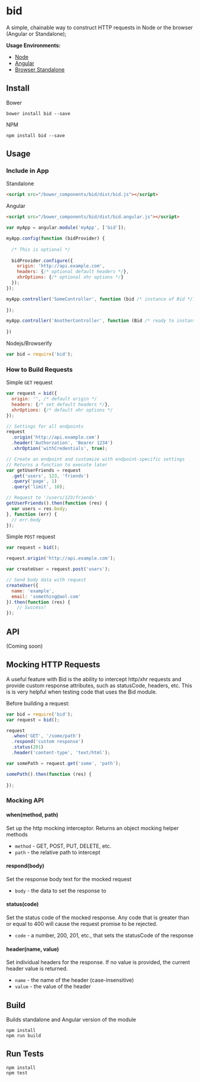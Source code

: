 # bid

A simple, chainable way to construct HTTP requests in Node or the browser (Angular or Standalone);

**Usage Environments:**

* [Node]()
* [Angular]()
* [Browser Standalone]()

## Install

Bower

```
bower install bid --save
```

NPM

```
npm install bid --save
```

## Usage

### Include in App

Standalone

```html
<script src="/bower_components/bid/dist/bid.js"></script>
```

Angular

```html
<script src="/bower_components/bid/dist/bid.angular.js"></script>
```

```js
var myApp = angular.module('myApp', ['bid']);

myApp.config(function (bidProvider) {
  
  /* This is optional */
  
  bidProvider.configure({
    origin: 'http://api.example.com',
    headers: {/* optional default headers */},
    xhrOptions: {/* optional xhr options */}
  });
});

myApp.controller('SomeController', function (bid /* instance of Bid */) {
  
});

myApp.controller('AnotherController', function (Bid /* ready to instantiate */) {
  
})
```

Nodejs/Browserify

```js
var bid = require('bid');
```

### How to Build Requests

Simple `GET` request

```js
var request = bid({
  origin: '', /* default origin */
  headers: {/* set default headers */},
  xhrOptions: {/* default xhr options */
});

// Settings for all endpoints
request
  .origin('http://api.example.com')
  .header('Authorzation', 'Bearer 1234')
  .xhrOption('withCredentials', true);

// Create an endpoint and customize with endpoint-specific settings
// Returns a function to execute later
var getUserFriends = request
  .get('users', 123, 'friends')
  .query('page', 1)
  .query('limit', 10);

// Request to '/users/123/friends'
getUserFriends().then(function (res) {
  var users = res.body;
}, function (err) {
  // err.body
});
```

Simple `POST` request

```js
var request = bid();

request.origin('http://api.example.com');

var createUser = request.post('users');

// Send body data with request
createUser({
  name: 'example',
  email: 'something@aol.com'
}).then(function (res) {
	// Success!
});

```

## API

(Coming soon)

## Mocking HTTP Requests

A useful feature with Bid is the ability to intercept http/xhr requests and provide custom response attributes, such as statusCode, headers, etc. This is is very helpful when testing code that uses the Bid module.

Before building a request:

```js
var bid = require('bid');
var request = bid();

request
  .when('GET', '/some/path')
  .respond('custom response')
  .status(201)
  .header('content-type', 'text/html');

var somePath = request.get('some', 'path');

somePath().then(function (res) {
	
});
```

### Mocking API

#### when(method, path)

Set up the http mocking interceptor. Returns an object mocking helper methods

* `method` - GET, POST, PUT, DELETE, etc.
* `path` - the relative path to intercept

#### respond(body)

Set the response body text for the mocked request

* `body` - the data to set the response to

#### status(code)

Set the status code of the mocked response. Any code that is greater than or equal to 400 will cause the request promise to be rejected.

* `code` - a number, 200, 201, etc., that sets the statusCode of the response

#### header(name, value)

Set individual headers for the response. If no value is provided, the current header value is returned.

* `name` - the name of the header (case-insensitive)
* `value` - the value of the header

## Build

Builds standalone and Angular version of the module

```
npm install
npm run build
```

## Run Tests

```
npm install
npm test
```